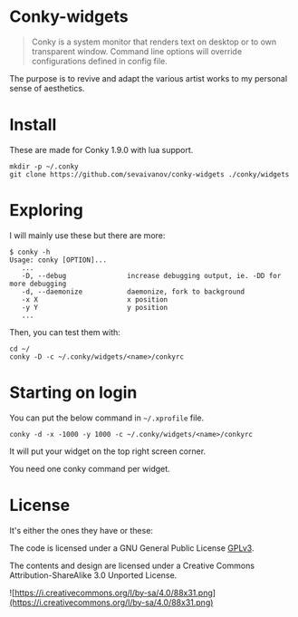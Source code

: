 # Conky-widgets

> Conky is a system monitor that renders text on desktop or to own transparent window. Command line options will override configurations defined in config file.

The purpose is to revive and adapt the various artist works to my personal sense of aesthetics.

# Install

These are made for Conky 1.9.0 with lua support.

    mkdir -p ~/.conky
    git clone https://github.com/sevaivanov/conky-widgets ./conky/widgets

# Exploring

I will mainly use these but there are more:

	$ conky -h
	Usage: conky [OPTION]...
	   ...
	   -D, --debug               increase debugging output, ie. -DD for more debugging
	   -d, --daemonize           daemonize, fork to background
	   -x X                      x position
	   -y Y                      y position
	   ...

Then, you can test them with:

    cd ~/
    conky -D -c ~/.conky/widgets/<name>/conkyrc

# Starting on login

You can put the below command in ```~/.xprofile``` file.

    conky -d -x -1000 -y 1000 -c ~/.conky/widgets/<name>/conkyrc

It will put your widget on the top right screen corner.

You need one conky command per widget.

# License

It's either the ones they have or these:

The code is licensed under a GNU General Public License [GPLv3](http://www.gnu.org/licenses/gpl.html).

The contents and design are licensed under a Creative Commons Attribution-ShareAlike 3.0 Unported License.

![https://i.creativecommons.org/l/by-sa/4.0/88x31.png](https://i.creativecommons.org/l/by-sa/4.0/88x31.png)
